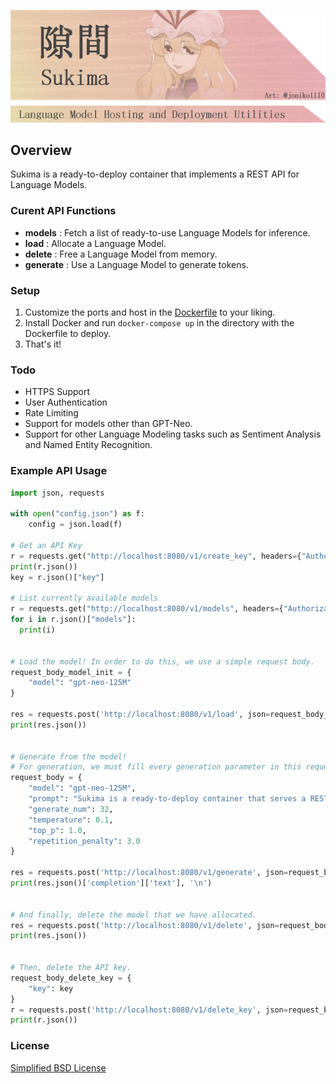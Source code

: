 ![logo](banner.png)

## Overview
Sukima is a ready-to-deploy container that implements a REST API for Language Models.

### Curent API Functions
- **models** : Fetch a list of ready-to-use Language Models for inference.
- **load** : Allocate a Language Model.
- **delete** : Free a Language Model from memory.
- **generate** : Use a Language Model to generate tokens.

### Setup
1. Customize the ports and host in the [Dockerfile](Dockerfile) to your liking.
2. Install Docker and run ``docker-compose up`` in the directory with the Dockerfile to deploy.
3. That's it!

### Todo
- HTTPS Support
- User Authentication
- Rate Limiting
- Support for models other than GPT-Neo.
- Support for other Language Modeling tasks such as Sentiment Analysis and Named Entity Recognition.

### Example API Usage
```python
import json, requests

with open("config.json") as f:
    config = json.load(f)

# Get an API Key
r = requests.get("http://localhost:8080/v1/create_key", headers={"Authorization": config["auth_admin_token"]})
print(r.json())
key = r.json()["key"]

# List currently available models
r = requests.get("http://localhost:8080/v1/models", headers={"Authorization": key})
for i in r.json()["models"]:
  print(i)


# Load the model! In order to do this, we use a simple request body.
request_body_model_init = {
    "model": "gpt-neo-125M"
}

res = requests.post('http://localhost:8080/v1/load', json=request_body_model_init, headers={"Authorization": key})
print(res.json())


# Generate from the model!
# For generation, we must fill every generation parameter in this request body.
request_body = {
    "model": "gpt-neo-125M",
    "prompt": "Sukima is a ready-to-deploy container that serves a REST API for Language Models. Not only does",
    "generate_num": 32,
    "temperature": 0.1,
    "top_p": 1.0,
    "repetition_penalty": 3.0
}

res = requests.post('http://localhost:8080/v1/generate', json=request_body, headers={"Authorization": key})
print(res.json()['completion']['text'], '\n')


# And finally, delete the model that we have allocated.
res = requests.post('http://localhost:8080/v1/delete', json=request_body_model_init, headers={"Authorization": key})
print(res.json())


# Then, delete the API key.
request_body_delete_key = {
    "key": key
}
r = requests.post('http://localhost:8080/v1/delete_key', json=request_body_delete_key, headers={"Authorization": config["auth_admin_token"]})
print(r.json())
```

### License
[Simplified BSD License](LICENSE)
